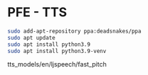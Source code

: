 # PFE - TTS

```sh
sudo add-apt-repository ppa:deadsnakes/ppa
sudo apt update
sudo apt install python3.9
sudo apt install python3.9-venv

```

tts_models/en/ljspeech/fast_pitch